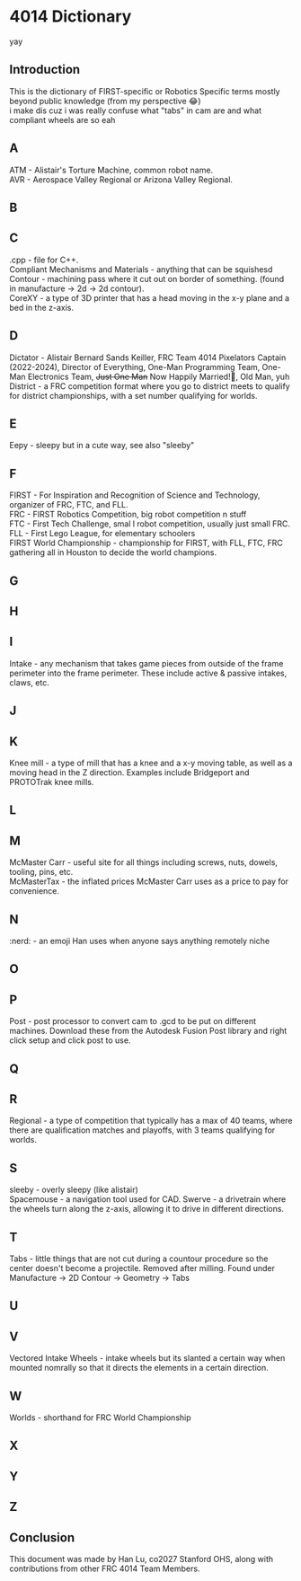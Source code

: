 # 4014 Dictionary

yay

## Introduction

This is the dictionary of FIRST-specific or Robotics Specific terms mostly beyond public knowledge (from my perspective :joy:) <br>
i make dis cuz i was really confuse what "tabs" in cam are and what compliant wheels are so  eah

## A

ATM - Alistair's Torture Machine, common robot name. <br>
AVR - Aerospace Valley Regional or Arizona Valley Regional. <br>

## B

## C

.cpp - file for C++. <br>
Compliant Mechanisms and Materials - anything that can be squishesd <br>
Contour - machining pass where it cut out on border of something. (found in manufacture -> 2d -> 2d contour). <br>
CoreXY - a type of 3D printer that has a head moving in the x-y plane and a bed in the z-axis. <br>

## D

Dictator - Alistair Bernard Sands Keiller, FRC Team 4014 Pixelators Captain (2022-2024), Director of Everything, One-Man Programming Team, One-Man Electronics Team, ~~Just One Man~~ Now Happily Married!🥳, Old Man, yuh <br>
District - a FRC competition format where you go to district meets to qualify for district championships, with a set number qualifying for worlds.

## E

Eepy - sleepy but in a cute way, see also "sleeby"

## F

FIRST - For Inspiration and Recognition of Science and Technology, organizer of FRC, FTC, and FLL. <br>
FRC - FIRST Robotics Competition, big robot competition n stuff <br>
FTC - First Tech Challenge, smal l robot competition, usually just small FRC. <br> 
FLL - First Lego League, for elementary schoolers <br>
FIRST World Championship - championship for FIRST, with FLL, FTC, FRC gathering all in Houston to decide the world champions. 

## G

## H

## I

Intake - any mechanism that takes game pieces from outside of the frame perimeter into the frame perimeter. These include active & passive intakes, claws, etc. <br>

## J

## K

Knee mill - a type of mill that has a knee and a x-y moving table, as well as a moving head in the Z direction. Examples include Bridgeport and PROTOTrak knee mills. <br>

## L

## M

McMaster Carr - useful site for all things including screws, nuts, dowels, tooling, pins, etc. <br>
McMasterTax - the inflated prices McMaster Carr uses as a price to pay for convenience. <br> 

## N

:nerd: - an emoji Han uses when anyone says anything remotely niche

## O

## P

Post - post processor to convert cam to .gcd to be put on different machines. Download these from the Autodesk Fusion Post library and right click setup and click post to use. <br>

## Q

## R

Regional - a type of competition that typically has a max of 40 teams, where there are qualification matches and playoffs, with 3 teams qualifying for worlds. 

## S

sleeby - overly sleepy (like alistair) <br>
Spacemouse - a navigation tool used for CAD. 
Swerve - a drivetrain where the wheels turn along the z-axis, allowing it to drive in different directions. 

## T

Tabs - little things that are not cut during a countour procedure so the center doesn't become a projectile. Removed after milling. Found under Manufacture -> 2D Contour -> Geometry -> Tabs <br>

## U

## V

Vectored Intake Wheels - intake wheels but its slanted a certain way when mounted nomrally so that it directs the elements in a certain direction. <br>

## W

Worlds - shorthand for FRC World Championship

## X

## Y

## Z

## Conclusion

This document was made by Han Lu, co2027 Stanford OHS, along with contributions from other FRC 4014 Team Members. 

